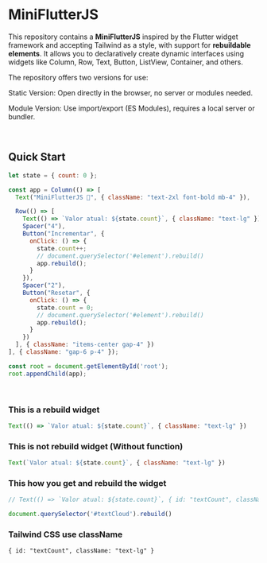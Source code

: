 # MiniFlutterJS 
This repository contains a **MiniFlutterJS** inspired by the Flutter widget framework and accepting Tailwind as a style, with support for **rebuildable elements**. It allows you to declaratively create dynamic interfaces using widgets like Column, Row, Text, Button, ListView, Container, and others.

The repository offers two versions for use:

Static Version: Open directly in the browser, no server or modules needed.

Module Version: Use import/export (ES Modules), requires a local server or bundler.

<br>

## Quick Start
```javascript
let state = { count: 0 };

const app = Column(() => [
  Text("MiniFlutterJS 🚀", { className: "text-2xl font-bold mb-4" }),

  Row(() => [
    Text(() => `Valor atual: ${state.count}`, { className: "text-lg" }),
    Spacer("4"),
    Button("Incrementar", {
      onClick: () => {
        state.count++;
        // document.querySelector('#element').rebuild()
        app.rebuild(); 
      }
    }),
    Spacer("2"),
    Button("Resetar", {
      onClick: () => {
        state.count = 0;
        // document.querySelector('#element').rebuild()
        app.rebuild();
      }
    })
  ], { className: "items-center gap-4" })
], { className: "gap-6 p-4" });

const root = document.getElementById('root');
root.appendChild(app);
```

<br>

### This is a rebuild widget
```javascript
Text(() => `Valor atual: ${state.count}`, { className: "text-lg" })
```

### This is not rebuild widget (Without function)
```javascript
Text(`Valor atual: ${state.count}`, { className: "text-lg" })
```

### This how you get and rebuild the widget
```javascript
// Text(() => `Valor atual: ${state.count}`, { id: "textCount", className: "text-lg" })

document.querySelector('#textCloud').rebuild()
```

### Tailwind CSS use className
```
{ id: "textCount", className: "text-lg" }
```
<br>

